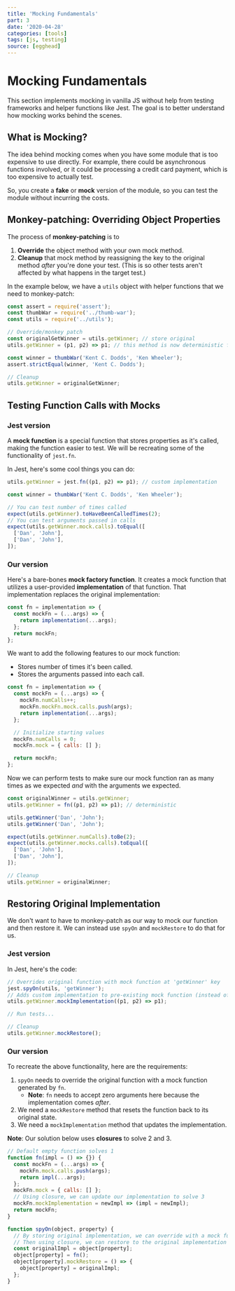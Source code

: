 ```yaml
---
title: 'Mocking Fundamentals'
part: 3
date: '2020-04-28'
categories: [tools]
tags: [js, testing]
source: [egghead]
---
```


# Mocking Fundamentals

This section implements mocking in vanilla JS without help from testing frameworks and helper functions like Jest. The goal is to better understand how mocking works behind the scenes.

## What is Mocking?

The idea behind mocking comes when you have some module that is too expensive to use directly. For example, there could be asynchronous functions involved, or it could be processing a credit card payment, which is too expensive to actually test.

So, you create a **fake** or **mock** version of the module, so you can test the module without incurring the costs.

## Monkey-patching: Overriding Object Properties

The process of **monkey-patching** is to

1. **Override** the object method with your own mock method.
2. **Cleanup** that mock method by reassigning the key to the original method _after_ you're done your test. (This is so other tests aren't affected by what happens in the target test.)

In the example below, we have a `utils` object with helper functions that we need to monkey-patch:

```js
const assert = require('assert');
const thumbWar = require('../thumb-war');
const utils = require('../utils');

// Override/monkey patch
const originalGetWinner = utils.getWinner; // store original
utils.getWinner = (p1, p2) => p1; // this method is now deterministic for easier testing

const winner = thumbWar('Kent C. Dodds', 'Ken Wheeler');
assert.strictEqual(winner, 'Kent C. Dodds');

// Cleanup
utils.getWinner = originalGetWinner;
```

## Testing Function Calls with Mocks

### Jest version

A **mock function** is a special function that stores properties as it's called, making the function easier to test. We will be recreating some of the functionality of `jest.fn`.

In Jest, here's some cool things you can do:

```js
utils.getWinner = jest.fn((p1, p2) => p1); // custom implementation

const winner = thumbWar('Kent C. Dodds', 'Ken Wheeler');

// You can test number of times called
expect(utils.getWinner).toHaveBeenCalledTimes(2);
// You can test arguments passed in calls
expect(utils.getWinner.mock.calls).toEqual([
  ['Dan', 'John'],
  ['Dan', 'John'],
]);
```

### Our version

Here's a bare-bones **mock factory function**. It creates a mock function that utilizes a user-provided **implementation** of that function. That implementation replaces the original implementation:

```js
const fn = implementation => {
  const mockFn = (...args) => {
    return implementation(...args);
  };
  return mockFn;
};
```

We want to add the following features to our mock function:

- Stores number of times it's been called.
- Stores the arguments passed into each call.

```js
const fn = implementation => {
  const mockFn = (...args) => {
    mockFn.numCalls++;
    mockFn.mockFn.mock.calls.push(args);
    return implementation(...args);
  };

  // Initialize starting values
  mockFn.numCalls = 0;
  mockFn.mock = { calls: [] };

  return mockFn;
};
```

Now we can perform tests to make sure our mock function ran as many times as we expected _and_ with the arguments we expected.

```js
const originalWinner = utils.getWinner;
utils.getWinner = fn((p1, p2) => p1); // deterministic

utils.getWinner('Dan', 'John');
utils.getWinner('Dan', 'John');

expect(utils.getWinner.numCalls).toBe(2);
expect(utils.getWinner.mocks.calls).toEqual([
  ['Dan', 'John'],
  ['Dan', 'John'],
]);

// Cleanup
utils.getWinner = originalWinner;
```

## Restoring Original Implementation

We don't want to have to monkey-patch as our way to mock our function and then restore it. We can instead use `spyOn` and `mockRestore` to do that for us.

### Jest version

In Jest, here's the code:

```js
// Overrides original function with mock function at 'getWinner' key
jest.spyOn(utils, 'getWinner');
// Adds custom implementation to pre-existing mock function (instead of during initialization)
utils.getWinner.mockImplementation((p1, p2) => p1);

// Run tests...

// Cleanup
utils.getWinner.mockRestore();
```

### Our version

To recreate the above functionality, here are the requirements:

1. `spyOn` needs to override the original function with a mock function generated by `fn`.
   - **Note**: `fn` needs to accept zero arguments here because the implementation comes _after_.
2. We need a `mockRestore` method that resets the function back to its original state.
3. We need a `mockImplementation` method that updates the implementation.

**Note**: Our solution below uses **closures** to solve 2 and 3.

```js
// Default empty function solves 1
function fn(impl = () => {}) {
  const mockFn = (...args) => {
    mockFn.mock.calls.push(args);
    return impl(...args);
  };
  mockFn.mock = { calls: [] };
  // Using closure, we can update our implementation to solve 3
  mockFn.mockImplementation = newImpl => (impl = newImpl);
  return mockFn;
}

function spyOn(object, property) {
  // By storing original implementation, we can override with a mock function
  // Then using closure, we can restore to the original implementation to solve 2
  const originalImpl = object[property];
  object[property] = fn();
  object[property].mockRestore = () => {
    object[property] = originalImpl;
  };
}
```

